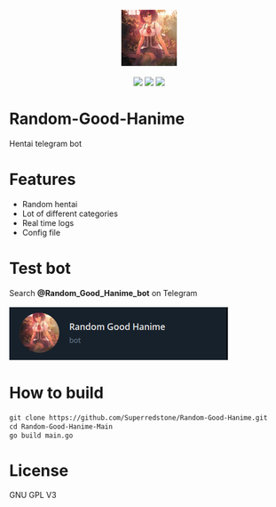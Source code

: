 <p align="center">
  <img src="Images/catGirl.jpg" width="20%"></img><br><br>
  <img src="https://github.com/Superredstone/Random-Good-Hanime/actions/workflows/go.yml/badge.svg"></img>
  <img src="https://img.shields.io/github/license/Superredstone/Random-Good-Hanime?color=Green&label=License"></img>
  <img src="https://img.shields.io/discord/821836676607115304?color=Blue&logo=Discord&logoColor=Blue"></img>
</p>

# Random-Good-Hanime
Hentai telegram bot

# Features 
- Random hentai 
- Lot of different categories 
- Real time logs 
- Config file

# Test bot
Search **@Random_Good_Hanime_bot** on Telegram <br> <br>
<img src="https://github.com/Superredstone/Random-Good-Hanime/blob/Main/Images/telegramTestBot.png">

# How to build
```
git clone https://github.com/Superredstone/Random-Good-Hanime.git
cd Random-Good-Hanime-Main
go build main.go
```

# License
GNU GPL V3
